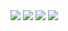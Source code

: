 <img src="https://github.com/kiselyv77/RsesTok/blob/master/screenshots/Home.jpg"/>
<img src="https://github.com/kiselyv77/RsesTok/blob/master/screenshots/Search.jpg"/>
<img src="https://github.com/kiselyv77/RsesTok/blob/master/screenshots/Add.jpg"/>
<img src="https://github.com/kiselyv77/RsesTok/blob/master/screenshots/Profile.jpg"/>


